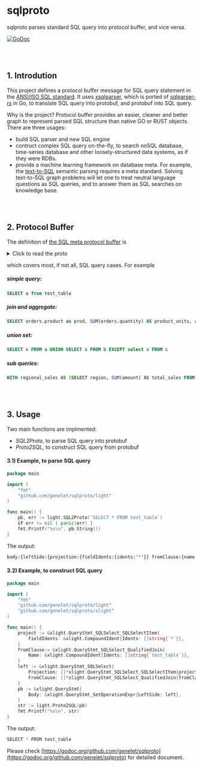 # sqlproto

sqlproto parses standard SQL query into protocol buffer, and vice versa.

[![GoDoc](https://godoc.org/github.com/genelet/sqlproto?status.svg)](https://godoc.org/github.com/genelet/sqlproto)


<br /><br />
## 1. Introdution

This project defines a protocol buffer message for SQL query statement in the [ANSI/ISO SQL standard](https://en.wikipedia.org/wiki/ISO/IEC_9075).
It uses [xsqlparser](https://github.com/akito0107/xsqlparser), which is ported of [sqlparser-rs](https://github.com/andygrove/sqlparser-rs) in Go, to translate SQL query into protobuf, and protobuf into SQL query.

Why is the project? Protocol buffer provides an easier, cleaner and better graph to represent parsed SQL structure than native GO or RUST objects. There are three usages:

- build SQL parser and new SQL engine
- contruct complex SQL query on-the-fly, to search noSQL database, time-series database and other loosely-structured data systems, as if they were RDBs.
- provide a machine learning framework on database meta. For example, the [text-to-SQL](https://yale-lily.github.io/spider) semantic parsing requires a meta standard. Solving text-to-SQL graph problems will let one to treat neutral language questions as SQL queries, and to answer them as SQL searches on knowledge base.

<br /><br />
## 2. Protocol Buffer

The definition of [the SQL meta protocol buffer](https://github.com/genelet/sqlproto/blob/main/proto/sqlight.proto) is

<details>
	<summary>Click to read the proto</summary>
	
```protobuf
syntax = "proto3";
package sqlight;

option go_package = "./xlight";

enum OperatorType {
	Plus = 0;
	Minus = 1;
	Multiply = 2;
	Divide = 3;
	Modulus = 4;
	Gt = 5;
	Lt = 6;
	GtEq = 7;
	LtEq = 8;
	Eq = 9;
	NotEq = 10;
	And = 11;
	Or = 12;
	Not = 13;
	Like = 14;
	NotLike = 15;
	None = 16;
}

enum AggType {
	UnknownAgg = 0;
	MAX    = 1;
	MIN    = 2;
	COUNT  = 3;
	SUM    = 4;
	AVG    = 5;
}

enum SetOperatorType {
	Union = 0;
	Intersect = 1;
	Except = 2;
}

enum JoinTypeCondition {
	INNER = 0;
	LEFT = 1;
	RIGHT = 2;
	FULL = 3;
	LEFTOUTER = 4;
	RIGHTOUTER = 5;
	FULLOUTER = 6;
	IMPLICIT = 7;
}

message CompoundIdent {
	repeated string idents = 1;
}

message AggFunction {
	AggType typeName = 1;
	repeated CompoundIdent restArgs = 2;
}

message QueryStmt {
	message CTE {
		string aliasName = 1;
		QueryStmt query = 2;
    }
	repeated CTE CTEs = 2;

	message InSubQuery {
		CompoundIdent expr = 1;
		QueryStmt subQuery = 2;
		bool negated = 3;
	}

	message BinaryExpr {
		oneof LeftOneOf {
			CompoundIdent leftIdents = 1;
			BinaryExpr leftBinary = 2;
		}
		OperatorType op = 3;
		oneof RightOneOf {
			CompoundIdent rightIdents = 4;
			BinaryExpr rightBinary = 5;
			InSubQuery queryValue = 6;
			string singleQuotedString = 7;
			double doubleValue = 8;
			int64 longValue = 9;
		}
	}

	message SQLSelect {
		bool distinctBool = 1;

		message SQLSelectItem {
			AggFunction fieldFunction = 1;
			CompoundIdent fieldIdents = 2;
			string aliasName = 3;
		}
		repeated SQLSelectItem projection = 2;

		message QualifiedJoin {
			CompoundIdent name = 1;
			string aliasName = 2;
			QualifiedJoin leftElement = 3;
			JoinTypeCondition typeCondition = 4;
			BinaryExpr spec = 5;
		}
		repeated QualifiedJoin fromClause = 3;

		oneof WhereClause {
			InSubQuery inQuery = 4;
			BinaryExpr binExpr = 5;
		}

		repeated CompoundIdent groupByClause = 8;
		BinaryExpr havingClause = 9;
	}
	message SetOperationExpr {
		SQLSelect leftSide = 1;
		bool allBool = 2;
		SetOperatorType op = 3;
		SetOperationExpr rightSide = 4;
	}
	SetOperationExpr body = 4;

	message OrderByExpr {
		CompoundIdent expr = 1;
		bool aSCBool = 3;
	}
	repeated OrderByExpr orderBy = 5;

	message LimitExpr {
		bool allBool = 1;
		int64 limitValue = 4;
		int64 offsetValue = 5;
	}
	LimitExpr limitExpression = 6;
}
```
</details>

which covers most, if not all, SQL query cases. For example

##### simple query: 
```sql
SELECT a from test_table
```

##### join and aggregate: 
```sql
SELECT orders.product as prod, SUM(orders.quantity) AS product_units, accounts.* FROM orders LEFT JOIN accounts ON orders.account_id = accounts.id INNER JOIN accounts_type ON accounts_type.type_id = accounts.type_id WHERE orders.region IN (SELECT region FROM top_regions) ORDER BY product_units ASC LIMIT 100
```

##### union set: 
```sql
SELECT x FROM a UNION SELECT x FROM b EXCEPT select x FROM c
```

##### sub queries: 
```sql
WITH regional_sales AS (SELECT region, SUM(amount) AS total_sales FROM orders GROUP BY region) SELECT product, SUM(quantity) AS product_units FROM orders WHERE region IN (SELECT region FROM top_regions) GROUP BY region, product
```

<br /><br />
## 3. Usage

Two main functions are implmented:
- _SQL2Proto_, to parse SQL query into protobuf
- _Proto2SQL_, to construct SQL query from protobuf

#### 3.1) Example, to parse SQL query

```go
package main

import (
    "fmt"
    "github.com/genelet/sqlproto/light"
)

func main() {
    pb, err := light.SQL2Proto(`SELECT * FROM test_table`)
    if err != nil { panic(err) }
    fmt.Printf("%s\n", pb.String())
}
```

The output:

```bash
body:{leftSide:{projection:{fieldIdents:{idents:"*"}} fromClause:{name:{idents:"test_table"}}}}.
```



#### 3.2) Example, to construct SQL query

```go
package main

import (
    "fmt"
    "github.com/genelet/sqlproto/light"
    "github.com/genelet/sqlproto/xlight"
)

func main() {
    project := &xlight.QueryStmt_SQLSelect_SQLSelectItem{
        FieldIdents: &xlight.CompoundIdent{Idents: []string{`*`}},
    }
    fromClause:= &xlight.QueryStmt_SQLSelect_QualifiedJoin{
        Name: &xlight.CompoundIdent{Idents: []string{`test_table`}},
    }
    left := &xlight.QueryStmt_SQLSelect{
        Projection: []*xlight.QueryStmt_SQLSelect_SQLSelectItem{project},
        FromClause: []*xlight.QueryStmt_SQLSelect_QualifiedJoin{fromClause},
    }
    pb := &xlight.QueryStmt{
        Body: &xlight.QueryStmt_SetOperationExpr{LeftSide: left},
    }
    str := light.Proto2SQL(pb)
    fmt.Printf("%s\n", str)
}
```

The output:

```bash
SELECT * FROM test_table
```

Please check [https://godoc.org/github.com/genelet/sqlproto](https://godoc.org/github.com/genelet/sqlproto) for detailed document.
